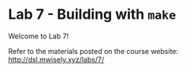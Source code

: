 # Lab 7 - Building with `make`

Welcome to Lab 7!

Refer to the materials posted on the course website: http://dsl.mwisely.xyz/labs/7/
